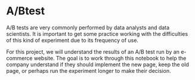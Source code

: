 # A/Btest
A/B tests are very commonly performed by data analysts and data scientists. It is important to get some practice working with the difficulties of this kind of experiment due to its frequency of use.

For this project, we will understand the results of an A/B test run by an e-commerce website. The goal is to work through this notebook to help the company understand if they should implement the new page, keep the old page, or perhaps run the experiment longer to make their decision.
